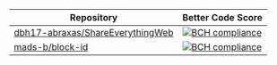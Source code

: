 Repository | Better Code Score
--- | ---
[dbh17-abraxas/ShareEverythingWeb](https://github.com/dbh17-abraxas/ShareEverythingWeb) | [![BCH compliance](https://bettercodehub.com/edge/badge/dbh17-abraxas/ShareEverythingWeb)](https://bettercodehub.com)
[mads-b/block-id](https://github.com/mads-b/block-id) | [![BCH compliance](https://bettercodehub.com/edge/badge/mads-b/block-id)](https://bettercodehub.com)
